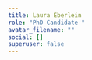 ```yaml
---
title: Laura Eberlein
role: "PhD Candidate "
avatar_filename: ""
social: []
superuser: false
---
```

